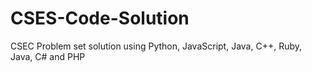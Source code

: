# CSES-Code-Solution
CSEC Problem set solution using Python, JavaScript, Java, C++, Ruby, Java, C# and PHP
